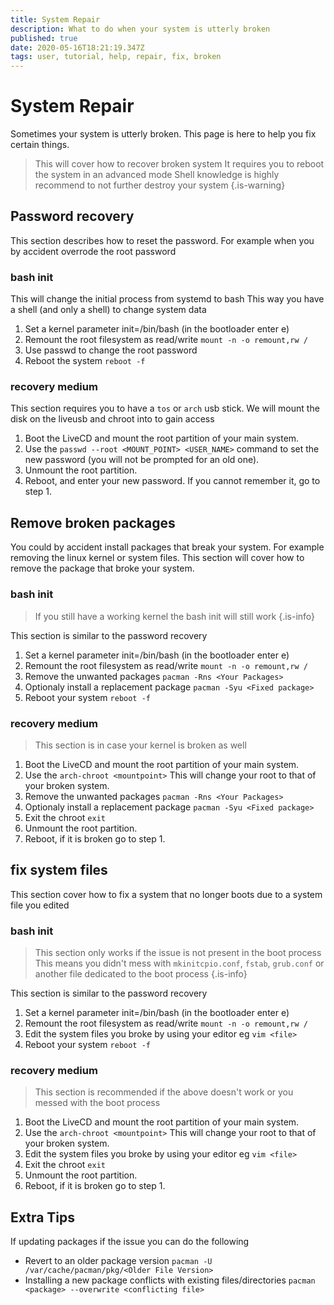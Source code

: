 ```yaml
---
title: System Repair
description: What to do when your system is utterly broken
published: true
date: 2020-05-16T18:21:19.347Z
tags: user, tutorial, help, repair, fix, broken
---
```


# System Repair

Sometimes your system is utterly broken.
This page is here to help you fix certain things.

> This will cover how to recover broken system
> It requires you to reboot the system in an advanced mode
> Shell knowledge is highly recommend to not further destroy your system
{.is-warning}

## Password recovery

This section describes how to reset the password.
For example when you by accident overrode the root password

### bash init
This will change the initial process from systemd to bash
This way you have a shell (and only a shell) to change system data

1. Set a kernel parameter init=/bin/bash (in the bootloader enter e)
2. Remount the root filesystem as read/write `mount -n -o remount,rw /`
3. Use passwd to change the root password
4. Reboot the system `reboot -f`

### recovery medium

This section requires you to have a `tos` or `arch` usb stick.
We will mount the disk on the liveusb and chroot into to gain access

1. Boot the LiveCD and mount the root partition of your main system.
2. Use the `passwd --root <MOUNT_POINT> <USER_NAME>` command to set the new password (you will not be prompted for an old one).
3. Unmount the root partition.
4. Reboot, and enter your new password. If you cannot remember it, go to step 1.

## Remove broken packages
You could by accident install packages that break your system.
For example removing the linux kernel or system files.
This section will cover how to remove the package that broke your system.

### bash init

> If you still have a working kernel the bash init will still work
>{.is-info}

This section is similar to the password recovery
1. Set a kernel parameter init=/bin/bash (in the bootloader enter e)
2. Remount the root filesystem as read/write `mount -n -o remount,rw /`
3. Remove the unwanted packages `pacman -Rns <Your Packages>`
4. Optionaly install a replacement package `pacman -Syu <Fixed package>`
5. Reboot your system `reboot -f`

### recovery medium

> This section is in case your kernel is broken as well

1. Boot the LiveCD and mount the root partition of your main system.
2. Use the `arch-chroot <mountpoint>` This will change your root to that of your broken system.
3. Remove the unwanted packages `pacman -Rns <Your Packages>`
4. Optionaly install a replacement package `pacman -Syu <Fixed package>`
5. Exit the chroot `exit`
6. Unmount the root partition.
7. Reboot, if it is broken go to step 1.


## fix system files
This section cover how to fix a system that no longer boots due to a system file you edited

### bash init

> This section only works if the issue is not present in the boot process
> This means you didn't mess with `mkinitcpio.conf`, `fstab`, `grub.conf` or another file dedicated to the boot process
{.is-info}

This section is similar to the password recovery
1. Set a kernel parameter init=/bin/bash (in the bootloader enter e)
2. Remount the root filesystem as read/write `mount -n -o remount,rw /`
3. Edit the system files you broke by using your editor eg `vim <file>`
4. Reboot your system `reboot -f`

### recovery medium

> This section is recommended if the above doesn't work or you messed with the boot process

1. Boot the LiveCD and mount the root partition of your main system.
2. Use the `arch-chroot <mountpoint>` This will change your root to that of your broken system.
3. Edit the system files you broke by using your editor eg `vim <file>`
4. Exit the chroot `exit`
5. Unmount the root partition.
6. Reboot, if it is broken go to step 1.

## Extra Tips

If updating packages if the issue you can do the following

- Revert to an older package version `pacman -U /var/cache/pacman/pkg/<Older File Version>`
- Installing a new package conflicts with existing files/directories `pacman <package> --overwrite <conflicting file>`

